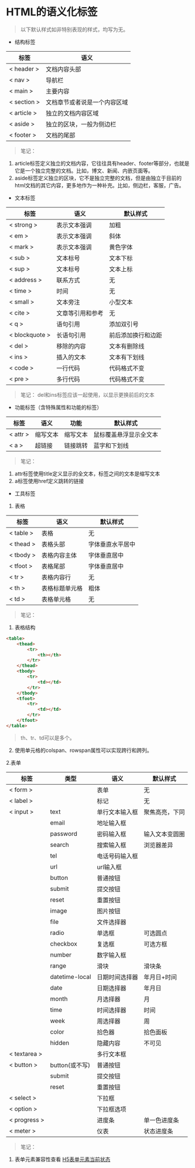 # HTML的语义化标签
>以下默认样式如非特别表现的样式，均写为无。 

* 结构标签

| 标签 | 语义 |
| ---- | ------- |
| &lt; header &gt; | 文档内容头部 |
| &lt; nav &gt; | 导航栏 |
| &lt; main &gt; | 主要内容 |
| &lt; section &gt; | 文档章节或者说是一个内容区域 |
| &lt; article &gt; | 独立的文档内容区域 |
| &lt; aside &gt; | 独立的区块，一般为侧边栏 |
| &lt; footer &gt; | 文档的尾部 |

> 笔记：
1. article标签定义独立的文档内容，它往往具有header、footer等部分，也就是它是一个独立完整的文档。比如，博文、新闻、内嵌页面等。
2. aside标签定义独立的区块，它不是独立完整的文档，但是由独立于目前的html文档的其它内容，更多地作为一种补充。比如，侧边栏，客服，广告。

* 文本标签

| 标签 | 语义 | 默认样式 |
| ---- | ---- | ---- |
| &lt; strong &gt; | 表示文本强调 | 加粗 |
| &lt; em &gt; | 表示文本强调 | 斜体 |
| &lt; mark &gt; | 表示文本强调 | 黄色字体 |
| &lt; sub &gt; | 文本标号 | 文本下标 |
| &lt; sup &gt; | 文本标号 | 文本上标 |
| &lt; address &gt; | 联系方式 | 无 |
| &lt; time &gt; | 时间 | 无 |
| &lt; small &gt; | 文本旁注 | 小型文本 |
| &lt; cite &gt; | 文章等引用和参考 | 无 |
| &lt; q &gt; | 语句引用 | 添加双引号 |
| &lt; blockquote &gt; | 长语句引用 | 前后添加换行和边距 |
| &lt; del &gt; | 移除的内容 | 文本有删除线 |
| &lt; ins &gt; | 插入的文本 | 文本有下划线 |
| &lt; code &gt; | 一行代码 | 代码格式不变 |
| &lt; pre &gt; | 多行代码 | 代码格式不变 |
> 笔记：
del和ins标签应该一起使用，以显示更换前后的文本

* 功能标签（含特殊属性和功能的标签）

| 标签 | 语义 | 功能 | 默认样式 |
| ---- | ---- | ---- | ---- |
| &lt; attr &gt; | 缩写文本 | 缩写文本 | 鼠标覆盖悬浮显示全文本 |
| &lt; a &gt; | 超链接 | 链接跳转 | 蓝字和下划线 |
> 笔记：
1. attr标签使用title定义显示的全文本，标签之间的文本是缩写文本
2. a标签使用href定义跳转的链接

* 工具标签


1. 表格

| 标签 | 语义 | 默认样式 |
| ---- | ---- | ---- |
| &lt; table &gt; | 表格 | 无 |
| &lt; thead &gt; | 表格头部 | 字体垂直水平居中 |
| &lt; tbody &gt; | 表格内容主体 | 字体垂直居中 |
| &lt; tfoot &gt; | 表格尾部 | 字体垂直居中 |
| &lt; tr &gt; | 表格内容行 | 无 |
| &lt; th &gt; | 表格标题单元格 | 粗体 |
| &lt; td &gt; | 表格单元格 | 无 |
> 笔记：
1. 表格结构

```html
<table>
    <thead>
        <tr>
            <th></th> 
        </tr>
    </thead>
    <tbody>
        <tr>
            <td></td>
        </tr>
    </tbody>
    <tfoot>
        <tr>
            <td></td>
        </tr>
    </tfoot>
</table>
```
> th、tr、td可以是多个。
2. 使用单元格的colspan、rowspan属性可以实现跨行和跨列。

2.表单

| 标签 | 类型 | 语义 | 默认样式 |
| ---- | ---- | ---- | ---- |
| &lt; form &gt; |  | 表单 | 无 | 
| &lt; label &gt; |  | 标记 | 无 |
| &lt; input &gt; | text | 单行文本输入框 | 聚焦高亮，下同 |
| | email | 地址输入框 | | 
| | password | 密码输入框 | 输入文本变圆圈 |
| | search | 搜索输入框 | 浏览器差异 |
| | tel | 电话号码输入框 | |
| | url | url输入框 | | 
| | button | 普通按钮 | |
| | submit | 提交按钮 | |
| | reset | 重置按钮 | |
| | image | 图片按钮 | |
| | file | 文件选择器 | |
| | radio | 单选框 | 可选圆点 |
| | checkbox | 复选框 | 可选方框 |
| | number | 数字输入框 |  |
| | range | 滑块 | 滑块条 |
| | datetime-local | 日期时间选择器 | 年月日+时间 |
| | date | 日期选择器 | 年月日 |
| | month | 月选择器 | 月 |
| | time | 时间选择器 | 时间 |
| | week | 周选择器 | 周 |
| | color | 拾色器 | 拾色面板 |
| | hidden | 隐藏内容 | 不可见 |
| &lt; textarea &gt; |  | 多行文本框 | |
| &lt; button &gt; | button(或不写) | 普通按钮 | |
| | submit | 提交按钮 | |
| | reset | 重置按钮 | |
| &lt; select &gt; | | 下拉框 | |
| &lt; option &gt; | | 下拉框选项 | |
| &lt; progress &gt; | | 进度条 | 单一色进度条 |
| &lt; meter &gt; | | 仪表 | 状态进度条 |
> 笔记：
1. 表单元素兼容性查看 [H5表单元素当前状态](https://www.wufoo.com/html5/)


